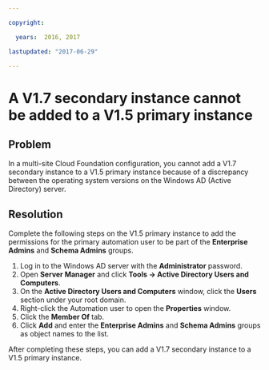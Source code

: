 ```yaml
---

copyright:

  years:  2016, 2017

lastupdated: "2017-06-29"

---
```


# A V1.7 secondary instance cannot be added to a V1.5 primary instance

## Problem
In a multi-site Cloud Foundation configuration, you cannot add a V1.7 secondary instance to a V1.5 primary instance because of a discrepancy between the operating system versions on the Windows AD (Active Directory) server. 

## Resolution
Complete the following steps on the V1.5 primary instance to add the permissions for the primary automation user to be part of the **Enterprise Admins** and **Schema Admins** groups.

1. Log in to the Windows AD server with the **Administrator** password.
2. Open **Server Manager** and click **Tools -> Active Directory Users and Computers**. 
4. On the **Active Directory Users and Computers** window, click the **Users** section under your root domain. 
5. Right-click the Automation user to open the **Properties** window. 
6. Click the **Member Of** tab. 
7. Click **Add** and enter the **Enterprise Admins** and **Schema Admins** groups as object names to the list.  

After completing these steps, you can add a V1.7 secondary instance to a V1.5 primary instance. 

